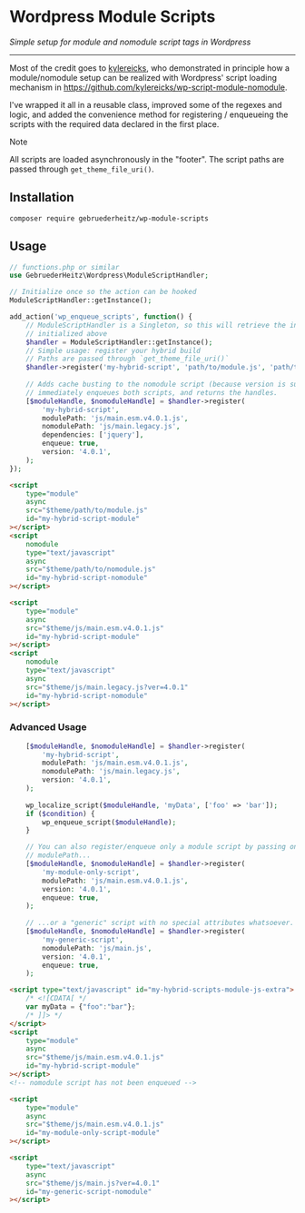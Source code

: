 # Wordpress Module Scripts

_Simple setup for module and nomodule script tags in Wordpress_

---

Most of the credit goes to [kylereicks](https://github.com/kylereicks), who
demonstrated in principle how a module/nomodule setup can be realized with
Wordpress' script loading mechanism in https://github.com/kylereicks/wp-script-module-nomodule.

I've wrapped it all in a reusable class, improved some of the regexes and logic,
and added the convenience method for registering / enqueueing the scripts with
the required data declared in the first place.

> [!NOTE]
> All scripts are loaded asynchronously in the "footer". The script paths are
> passed through `get_theme_file_uri()`.


## Installation

```shell
composer require gebruederheitz/wp-module-scripts
```

## Usage

```php
// functions.php or similar
use GebruederHeitz\Wordpress\ModuleScriptHandler;

// Initialize once so the action can be hooked
ModuleScriptHandler::getInstance();

add_action('wp_enqueue_scripts', function() {
    // ModuleScriptHandler is a Singleton, so this will retrieve the instance
    // initialized above
    $handler = ModuleScriptHandler::getInstance();
    // Simple usage: register your hybrid build
    // Paths are passed through `get_theme_file_uri()`
    $handler->register('my-hybrid-script', 'path/to/module.js', 'path/to/nomodule.js');
    
    // Adds cache busting to the nomodule script (because version is supplied),
    // immediately enqueues both scripts, and returns the handles.
    [$moduleHandle, $nomoduleHandle] = $handler->register(
        'my-hybrid-script',
        modulePath: 'js/main.esm.v4.0.1.js',
        nomodulePath: 'js/main.legacy.js',
        dependencies: ['jquery'],
        enqueue: true,
        version: '4.0.1',
    );
});
```

```html
<script 
    type="module" 
    async
    src="$theme/path/to/module.js" 
    id="my-hybrid-script-module"
></script>
<script 
    nomodule 
    type="text/javascript" 
    async 
    src="$theme/path/to/nomodule.js" 
    id="my-hybrid-script-nomodule"
></script>

<script 
    type="module" 
    async
    src="$theme/js/main.esm.v4.0.1.js" 
    id="my-hybrid-script-module"
></script>
<script 
    nomodule 
    type="text/javascript" 
    async
    src="$theme/js/main.legacy.js?ver=4.0.1"
    id="my-hybrid-script-nomodule"
></script>
```

### Advanced Usage

```php
    [$moduleHandle, $nomoduleHandle] = $handler->register(
        'my-hybrid-script',
        modulePath: 'js/main.esm.v4.0.1.js',
        nomodulePath: 'js/main.legacy.js',
        version: '4.0.1',
    );
    
    wp_localize_script($moduleHandle, 'myData', ['foo' => 'bar']);
    if ($condition) {
        wp_enqueue_script($moduleHandle);
    }

    // You can also register/enqueue only a module script by passing only the
    // modulePath...
    [$moduleHandle, $nomoduleHandle] = $handler->register(
        'my-module-only-script',
        modulePath: 'js/main.esm.v4.0.1.js',
        version: '4.0.1',
        enqueue: true,
    );
    
    // ...or a "generic" script with no special attributes whatsoever.
    [$moduleHandle, $nomoduleHandle] = $handler->register(
        'my-generic-script',
        nomodulePath: 'js/main.js',
        version: '4.0.1',
        enqueue: true,
    );
```

```html
<script type="text/javascript" id="my-hybrid-scripts-module-js-extra">
    /* <![CDATA[ */
    var myData = {"foo":"bar"};
    /* ]]> */
</script>
<script 
    type="module" 
    async 
    src="$theme/js/main.esm.v4.0.1.js"
    id="my-hybrid-script-module"
></script>
<!-- nomodule script has not been enqueued -->

<script
    type="module"
    async
    src="$theme/js/main.esm.v4.0.1.js"
    id="my-module-only-script-module"
></script>

<script 
    type="text/javascript"
    async 
    src="$theme/js/main.js?ver=4.0.1"
    id="my-generic-script-nomodule"
></script>
```
